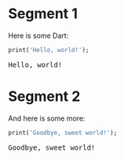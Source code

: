 # Segment 1

Here is some Dart:

```dart
print('Hello, world!');
```

<pre popmark>
Hello, world!
</pre>


# Segment 2

And here is some more:

```dart
print('Goodbye, sweet world!');
```

<pre popmark>
Goodbye, sweet world!
</pre>




